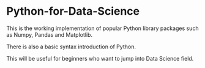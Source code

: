 # Python-for-Data-Science
This is the working implementation of popular Python library packages such as Numpy, Pandas and Matplotlib. 

There is also a basic syntax introduction of Python.

This will be useful for beginners who want to jump into Data Science field.
